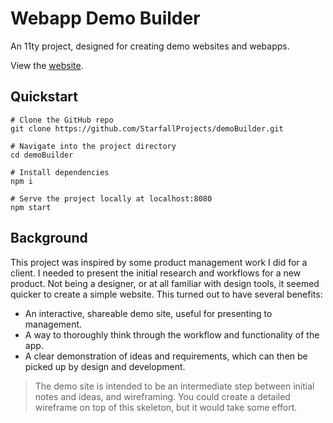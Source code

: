 # Webapp Demo Builder

An 11ty project, designed for creating demo websites and webapps.

View the [website](https://demo-builder.netlify.app/).

## Quickstart

``` shell
# Clone the GitHub repo
git clone https://github.com/StarfallProjects/demoBuilder.git

# Navigate into the project directory
cd demoBuilder

# Install dependencies
npm i

# Serve the project locally at localhost:8080
npm start
```

## Background

This project was inspired by some product management work I did for a client. I needed to present the initial research and workflows for a new product. Not being a designer, or at all familiar with design tools, it seemed quicker to create a simple website. This turned out to have several benefits:

* An interactive, shareable demo site, useful for presenting to management.
* A way to thoroughly think through the workflow and functionality of the app.
* A clear demonstration of ideas and requirements, which can then be picked up by design and development.

> The demo site is intended to be an intermediate step between initial notes and ideas, and wireframing. You could create a detailed wireframe on top of this skeleton, but it would take some effort.


